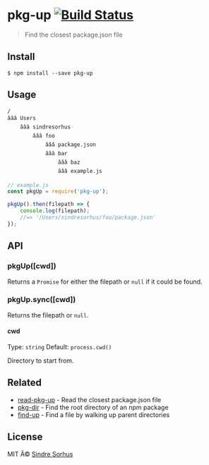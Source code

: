# pkg-up [![Build Status](https://travis-ci.org/sindresorhus/pkg-up.svg?branch=master)](https://travis-ci.org/sindresorhus/pkg-up)

> Find the closest package.json file


## Install

```
$ npm install --save pkg-up
```


## Usage

```
/
âââ Users
    âââ sindresorhus
        âââ foo
            âââ package.json
            âââ bar
                âââ baz
                âââ example.js
```

```js
// example.js
const pkgUp = require('pkg-up');

pkgUp().then(filepath => {
	console.log(filepath);
	//=> '/Users/sindresorhus/foo/package.json'
});
```


## API

### pkgUp([cwd])

Returns a `Promise` for either the filepath or `null` if it could be found.

### pkgUp.sync([cwd])

Returns the filepath or `null`.

#### cwd

Type: `string`
Default: `process.cwd()`

Directory to start from.


## Related

- [read-pkg-up](https://github.com/sindresorhus/read-pkg-up) - Read the closest package.json file
- [pkg-dir](https://github.com/sindresorhus/pkg-dir) - Find the root directory of an npm package
- [find-up](https://github.com/sindresorhus/find-up) - Find a file by walking up parent directories


## License

MIT Â© [Sindre Sorhus](https://sindresorhus.com)

